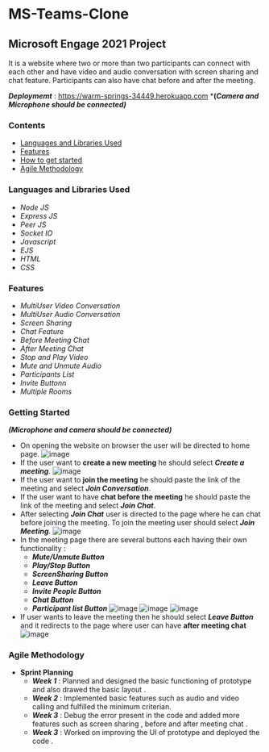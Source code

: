 # MS-Teams-Clone
## Microsoft Engage 2021 Project
It is a website where two or more than two participants can connect with each other and have video and audio conversation with screen sharing and chat feature. Participants can also have chat before and after the meeting.

***Deploymemt*** : https://warm-springs-34449.herokuapp.com
***(*Camera and Microphone should be connected)***

### Contents 
* [Languages and Libraries Used](#languages-and-libraries-used)
* [Features](#features)
* [How to get started](#getting-started)
* [Agile Methodology](#agile-methodology)
### Languages and Libraries Used
* *Node JS*
* *Express JS*
* *Peer JS*
* *Socket IO*
* *Javascript*
* *EJS*
* *HTML*
* *CSS*
### Features
* *MultiUser Video Conversation*
* *MultiUser Audio Conversation*
* *Screen Sharing*
* *Chat Feature*
* *Before Meeting Chat*
* *After Meeting Chat*
* *Stop and Play Video*
* *Mute and Unmute Audio*
* *Participants List*
* *Invite Buttonn*
* *Multiple Rooms*
### Getting Started
***(Microphone and camera should be connected)***
* On opening the website on browser the user will be directed to home page.
 ![image](https://user-images.githubusercontent.com/86287178/125318632-a6800600-e357-11eb-9aed-9bd3099b5d85.png)
* If the user want to **create a new meeting** he should select ***Create a meeting***.
![image](https://user-images.githubusercontent.com/86287178/125464778-688cd669-b348-4b1b-912e-c15d589ec74a.png)
* If the user want to **join the meeting** he should paste the link of the meeting and select ***Join Conversation***.
* If the user want to have **chat before the meeting** he should paste the link of the meeting and select ***Join Chat***. 
* After selecting ***Join Chat*** user is directed to the page where he can chat before joining the meeting. To join the meeting user should select ***Join Meeting***. 
![image](https://user-images.githubusercontent.com/86287178/125315519-daa5f780-e354-11eb-9a10-0442dae6beb1.png)
* In the meeting page there are several buttons each having their own functionality :
  * ***Mute/Unmute Button***
  * ***Play/Stop Button***
  * ***ScreenSharing Button***
  * ***Leave Button***
  * ***Invite People Button***
  * ***Chat Button***
  * ***Participant list Button***
![image](https://user-images.githubusercontent.com/86287178/125465271-0af81262-ecf8-466e-8bb0-c2b0139eefa5.png)
![image](https://user-images.githubusercontent.com/86287178/125465398-5ffa99c6-987f-4b54-910d-8d292e55b68f.png)
![image](https://user-images.githubusercontent.com/86287178/125465954-55e69c87-6658-4942-8a36-88898f4d7090.png)
* If user wants to leave the meeting then he should select ***Leave Button*** and it redirects to the page where user can have **after meeting chat**
![image](https://user-images.githubusercontent.com/86287178/125350874-050bab00-e37d-11eb-87b4-3729fbbc5b09.png)
### Agile Methodology
* **Sprint Planning**
  * ***Week 1*** : Planned and designed the basic functioning of prototype and also drawed the basic layout .
  * ***Week 2*** : Implemented  basic features such as audio and video calling and fulfilled the minimum criterian. 
  * ***Week 3*** : Debug the error present in the code and added more features such as screen sharing , before and  after meeting  chat . 
  * ***Week 3*** : Worked on improving the UI of prototype and deployed the code . 



 


